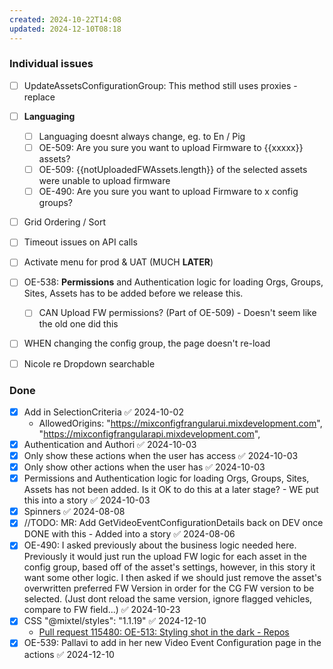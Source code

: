 ```yaml
---
created: 2024-10-22T14:08
updated: 2024-12-10T08:18
---
```

### Individual issues

- [ ] UpdateAssetsConfigurationGroup: This method still uses proxies - replace
- [ ] **Languaging**
	- [ ] Languaging doesnt always change, eg. to En / Pig
	- [ ] OE-509: Are you sure you want to upload Firmware to {{xxxxx}} assets?
	- [ ] OE-509: {{notUploadedFWAssets.length}} of the selected assets were unable to upload firmware
	- [ ] OE-490: Are you sure you want to upload Firmware to x config groups?
- [ ] Grid Ordering / Sort
- [ ] Timeout issues on API calls
- [ ] Activate menu for prod & UAT (MUCH **LATER**)
- [ ] OE-538: **Permissions** and Authentication logic for loading Orgs, Groups, Sites, Assets has to be added before we release this.
	- [ ] CAN Upload FW permissions? (Part of OE-509) - Doesn't seem like the old one did this
- [ ] WHEN changing the config group, the page doesn't re-load
- [ ] Nicole re Dropdown searchable


### Done

- [x] Add in SelectionCriteria ✅ 2024-10-02
	- AllowedOrigins: "https://mixconfigfrangularui.mixdevelopment.com", "https://mixconfigfrangularapi.mixdevelopment.com",
- [x] Authentication and Authori ✅ 2024-10-03
- [x] Only show these actions when the user has access ✅ 2024-10-03
- [x] Only show other actions when the user has ✅ 2024-10-03
- [x] Permissions and Authentication logic for loading Orgs, Groups, Sites, Assets has not been added. Is it OK to do this at a later stage? - WE put this into a story ✅ 2024-10-03
- [x] Spinners ✅ 2024-08-08
- [x] //TODO: MR: Add GetVideoEventConfigurationDetails back on DEV once DONE with this - Added into a story ✅ 2024-08-06
- [x] OE-490: I asked previously about the business logic needed here. Previously it would just run the upload FW logic for each asset in the config group, based off of the asset's settings, however, in this story it want some other logic. I then asked if we should just remove the asset's overwritten preferred FW Version in order for the CG FW version to be selected. (Just dont reload the same version, ignore flagged vehicles, compare to FW field...) ✅ 2024-10-23
- [x] CSS "@mixtel/styles": "1.1.19" ✅ 2024-12-10
	- [Pull request 115480: OE-513: Styling shot in the dark - Repos](https://dev.azure.com/MiXTelematics/DeviceIntegration/_git/MiX.Config.Frangular.UI/pullrequest/115480)
- [x] OE-539: Pallavi to add in her new Video Event Configuration page in the actions ✅ 2024-12-10